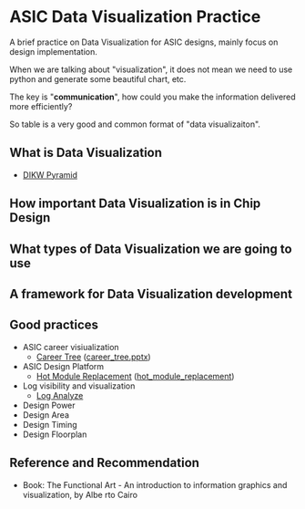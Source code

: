 <!--
 * @LastEditors: SteveL
-->
# ASIC Data Visualization Practice

A brief practice on Data Visualization for ASIC designs, mainly focus on design implementation.

When we are talking about "visualization", it does not mean we need to use python and generate some beautiful chart, etc.

The key is "__communication__", how could you make the information delivered more efficiently?

So table is a very good and common format of "data visualizaiton".

## What is Data Visualization

- [DIKW Pyramid](basis/dv_dikw.md)

## How important Data Visualization is in Chip Design

## What types of Data Visualization we are going to use

## A framework for Data Visualization development

## Good practices

- ASIC career visiualization
  - [Career Tree](practise/career/career_tree.md) ([career_tree.pptx](assets/src/career_tree.pptx))
- ASIC Design Platform
  - [Hot Module Replacement](practise/platform/hot_module_replacement.md) ([hot_module_replacement](assets/src/hot_module_replacement.excalidraw))
- Log visibility and visualization
  - [Log Analyze](practise/log/log_analyze.md)
- Design Power
- Design Area
- Design Timing
- Design Floorplan

## Reference and Recommendation

- Book: The Functional Art - An introduction to information graphics and visualization, by Albe rto Cairo
